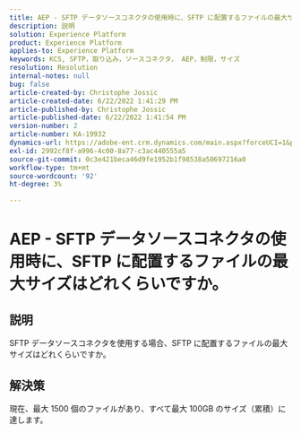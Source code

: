 ```yaml
---
title: AEP - SFTP データソースコネクタの使用時に、SFTP に配置するファイルの最大サイズはどれくらいですか。
description: 説明
solution: Experience Platform
product: Experience Platform
applies-to: Experience Platform
keywords: KCS, SFTP，取り込み，ソースコネクタ， AEP，制限，サイズ
resolution: Resolution
internal-notes: null
bug: false
article-created-by: Christophe Jossic
article-created-date: 6/22/2022 1:41:29 PM
article-published-by: Christophe Jossic
article-published-date: 6/22/2022 1:41:54 PM
version-number: 2
article-number: KA-19932
dynamics-url: https://adobe-ent.crm.dynamics.com/main.aspx?forceUCI=1&pagetype=entityrecord&etn=knowledgearticle&id=360ee7ff-30f2-ec11-bb3d-6045bd0158c7
exl-id: 2992cf8f-a996-4c00-8a77-c3ac440555a5
source-git-commit: 0c3e421beca46d9fe1952b1f98538a50697216a0
workflow-type: tm+mt
source-wordcount: '92'
ht-degree: 3%

---
```


# AEP - SFTP データソースコネクタの使用時に、SFTP に配置するファイルの最大サイズはどれくらいですか。

## 説明

SFTP データソースコネクタを使用する場合、SFTP に配置するファイルの最大サイズはどれくらいですか。

## 解決策


現在、最大 1500 個のファイルがあり、すべて最大 100GB のサイズ（累積）に達します。
